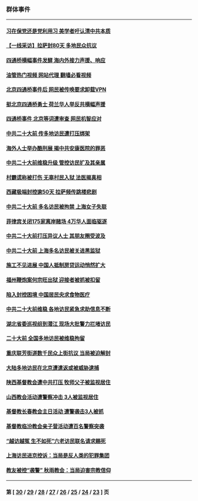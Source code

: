 ### 群体事件
---
#### [习在保党还是党利用习 美学者吁认清中共本质](../../pages/ncid279/n13857367.md?11090045) 
#### [【一线采访】拉萨封80天 多地民众抗议](../../pages/ncid279/n13853861.md?11090045) 
#### [四通桥横幅事件发酵 海内外接力声援、响应](../../pages/ncid279/n13849373.md?11090045) 
#### [油管热门视频 网站代理 翻墙必看视频](http://150.230.27.170:81/youtube.html?11090045)
#### [北京四通桥事件后 网民被传唤要求卸载VPN](../../pages/ncid279/n13847833.md?11090045) 
#### [挺北京四通桥勇士 荷兰华人举反共横幅声援](../../pages/ncid279/n13846812.md?11090045) 
#### [四通桥事件 北京等词遭审查 网民机智应对](../../pages/ncid279/n13845578.md?11090045) 
#### [中共二十大前 传多地访民遭打压绑架](../../pages/ncid279/n13843740.md?11090045) 
#### [海外人士举办酷刑展 揭中共安康医院的罪恶](../../pages/ncid279/n13842499.md?11090045) 
#### [中共二十大前维稳升级 管控访民扩及其亲属](../../pages/ncid279/n13842240.md?11090045) 
#### [村霸谎称被打伤 无辜村民入狱 法医揭真相](../../pages/ncid279/n13838149.md?11090045) 
#### [西藏极端封控逾50天 拉萨频传跳楼悲剧](../../pages/ncid279/n13836551.md?11090045) 
#### [中共二十大前 多名访民被拘禁 上海女子失联](../../pages/ncid279/n13834363.md?11090045) 
#### [菲律宾关闭175家离岸赌场 4万华人面临驱逐](../../pages/ncid279/n13833169.md?11090045) 
#### [中共二十大前打压异议人士 其朋友圈受波及](../../pages/ncid279/n13833136.md?11090045) 
#### [中共二十大前 上海多名访民被关进黑监狱](../../pages/ncid279/n13829500.md?11090045) 
#### [施工不见进展 中国人抵制房贷运动悄然扩大](../../pages/ncid279/n13828435.md?11090045) 
#### [福州鞭炮案何宗旺出狱 迎接者被抓被扣留](../../pages/ncid279/n13824304.md?11090045) 
#### [陷入封控困境 中国居民央求食物医疗](../../pages/ncid279/n13823589.md?11090045) 
#### [中共二十大前维稳 各地访民紧急求助信息不断](../../pages/ncid279/n13822888.md?11090045) 
#### [湖北省委巡视组到潜江 现场大批警力拦堵访民](../../pages/ncid279/n13820243.md?11090045) 
#### [二十大前 全国多地访民被维稳拘留](../../pages/ncid279/n13819431.md?11090045) 
#### [重庆联芳街道数千民众上街抗议 当局被迫解封](../../pages/ncid279/n13812220.md?11090045) 
#### [大陆多地访民在北京遭遣返或被威胁逮捕](../../pages/ncid279/n13812104.md?11090045) 
#### [陕西基督教会遭中共打压 牧师父子被监视居住](../../pages/ncid279/n13811611.md?11090045) 
#### [山西教会活动遭警察冲击 3人被监视居住](../../pages/ncid279/n13808966.md?11090045) 
#### [基督教长春教会主日活动 遭警袭击3人被抓](../../pages/ncid279/n13806935.md?11090045) 
#### [基督教临汾教会亲子营活动遭百名警察突袭](../../pages/ncid279/n13806527.md?11090045) 
#### [“越访越冤 生不如死”六老访民联名请求赐死](../../pages/ncid279/n13805907.md?11090045) 
#### [上海访民进京控诉：当局是反人类的犯罪集团](../../pages/ncid279/n13803858.md?11090045) 
#### [教友被控“袭警” 秋雨教会：当局迫害宗教信仰](../../pages/ncid279/n13803563.md?11090045) 

---
#### 第 [ [30](./30.md?11090045) / [29](./29.md?11090045) / [28](./28.md?11090045) / [27](./27.md?11090045) / [26](./26.md?11090045) / [25](./25.md?11090045) / [24](./24.md?11090045) / [23](./23.md?11090045) ] 页
